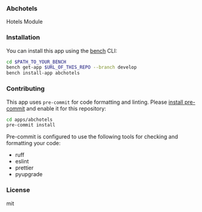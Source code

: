### Abchotels

Hotels Module

### Installation

You can install this app using the [bench](https://github.com/frappe/bench) CLI:

```bash
cd $PATH_TO_YOUR_BENCH
bench get-app $URL_OF_THIS_REPO --branch develop
bench install-app abchotels
```

### Contributing

This app uses `pre-commit` for code formatting and linting. Please [install pre-commit](https://pre-commit.com/#installation) and enable it for this repository:

```bash
cd apps/abchotels
pre-commit install
```

Pre-commit is configured to use the following tools for checking and formatting your code:

- ruff
- eslint
- prettier
- pyupgrade

### License

mit
